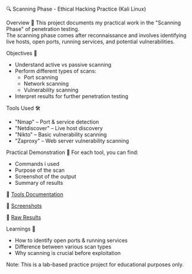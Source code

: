 🔍 Scanning Phase - Ethical Hacking Practice (Kali Linux)

Overview 📌
This project documents my practical work in the "Scanning Phase" of penetration testing.  
The scanning phase comes after reconnaissance and involves identifying live hosts, open ports, running services, and potential vulnerabilities.

Objectives 🎯 
- Understand active vs passive scanning
- Perform different types of scans:
  - Port scanning
  - Network scanning
  - Vulnerability scanning
- Interpret results for further penetration testing

 Tools Used  🛠
- "Nmap" – Port & service detection
- "Netdiscover" – Live host discovery
- "Nikto" – Basic vulnerability scanning
- "Zaproxy" – Web server vulnerability scanning

 Practical Demonstration 🧪 
For each tool, you can find:
- Commands i used
- Purpose of the scan
- Screenshot of the output
- Summary of results

📂 [Tools Documentation](./tools-used)

📸 [Screenshots](./screenshots)

📝 [Raw Results](./results)

   Learnings 📖
- How to identify open ports & running services
- Difference between various scan types
- Why scanning is crucial before exploitation



 Note: This is a lab-based practice project for educational purposes only.
